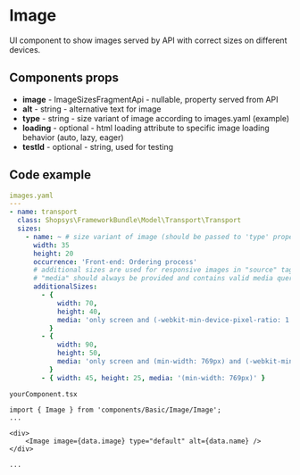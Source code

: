 # Image

UI component to show images served by API with correct sizes on different devices.

## Components props

- **image** - ImageSizesFragmentApi - nullable, property served from API
- **alt** - string - alternative text for image
- **type** - string - size variant of image according to images.yaml (example)
- **loading** - optional - html loading attribute to specific image loading behavior (auto, lazy, eager)
- **testId** - optional - string, used for testing

## Code example

```yaml
images.yaml
---
- name: transport
  class: Shopsys\FrameworkBundle\Model\Transport\Transport
  sizes:
    - name: ~ # size variant of image (should be passed to 'type' property) - "~" means "default"
      width: 35
      height: 20
      occurrence: 'Front-end: Ordering process'
      # additional sizes are used for responsive images in "source" tags in picture element
      # "media" should always be provided and contains valid media query
      additionalSizes:
        - {
            width: 70,
            height: 40,
            media: 'only screen and (-webkit-min-device-pixel-ratio: 1.5)'
          }
        - {
            width: 90,
            height: 50,
            media: 'only screen and (min-width: 769px) and (-webkit-min-device-pixel-ratio: 1.5)'
          }
        - { width: 45, height: 25, media: '(min-width: 769px)' }
```

```tsx
yourComponent.tsx

import { Image } from 'components/Basic/Image/Image';
...

<div>
    <Image image={data.image} type="default" alt={data.name} />
</div>

...
```
